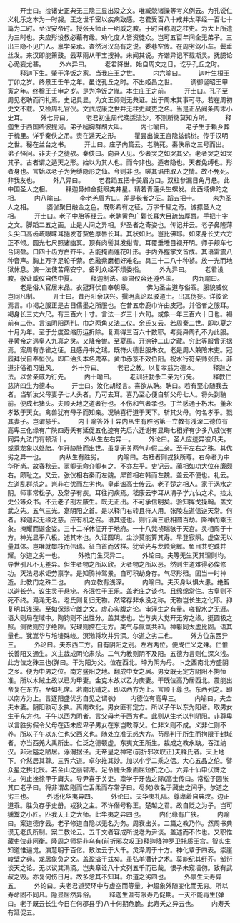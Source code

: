 <!-- { "loadSidebar": true } -->
　　开士曰。捡诸史正典无三隐三显出没之文。唯臧兢诸操等考义例云。为孔说仁义礼乐之本为一时赧。王之世千室以疾病致感。老君受百八十戒并太平经一百七十篇为二时。至汉安帝时。授张天师正一明威之教。于时自称周之柱史。为大上所遣为三时也。夫应形设教必藉有缘。劝化度人皆资徒众。岂可五百年间全无弟子。三出三隐不见门人。禀学亲承。杳然河汉乌有之说。委巷空传。在周劣驾小车。鬓垂丝发。来汉即能箫鼓。云萃雨从干宝搜神。未闻其说。齐谐异记不载斯灵。抚臆论心诡妄尤甚。
　　外六异曰。
　　老君降世。始自周文之日。讫乎孔丘之时。
　　释迦下生。肇于净饭之家。当我庄王之世。
　　内六喻曰。
　　迦叶生桓王丁卯之岁。终景王壬午之年。虽讫孔丘之时。不出姬昌之世。
　　调御诞昭王甲寅之年。终穆王壬申之岁。是为净饭之胤。本生庄王之前。
　　开士曰。孔子至周见老聃而问礼焉。史记具显。为文王师则无典证。出于周末其事可寻。若在周初史文不载。又检周礼官仪。文武成康之世并无柱史藏吏之名。当是正品阙条周末小史耳。
　　外七异曰。
　　老君初生周代晚适流沙。不测所终莫知方所。
　　释迦生于西国终彼提河。弟子槌胸群胡大叫。
　　内七喻曰。
　　老子生于赖乡葬于槐里。详乎秦佚之吊。责在遁天之形。
　　瞿昙出彼王宫隐兹鹤树。传乎汉明之世。秘在兰台之书。
　　开士曰。庄子内篇云。老聃死。秦佚吊之三号而出。弟子怪问。非夫子之徒欤。秦佚曰。向吾入见。少者哭之如哭其父。老者哭之如哭其子。古者谓之遁天之形。始以为其人也。而今非也。遁者隐也。天者免缚也。形者身也。言始以老子为免缚隐形之仙。今则非也。嗟其谄曲取人之情。故不免死。非我友也。
　　外八异曰。
　　老君蹈五把十美眉方口。双柱参漏日角月悬。此中国圣人之相。
　　释迦鼻如金挺眼类井星。精若青莲头生螺发。此西域佛陀之相。
　　内八喻曰。
　　李老羌眉方口。差是长者之征。蹈五把十。
　　未为圣人之相。
　　婆伽聚日融金之色。既彰希有之征。万字千辐之奇。诚摽圣人之相。
　　开士曰。老子中胎等经云。老聃黄色广颡长耳大目疏齿厚唇。手把十字之文。脚蹈二五之画。止是人间之异相。非圣者之奇姿也。传记并云。老子鼻隆薄头尖口高齿疏眼睐耳擿发苍黧色厚唇长耳。其状如此。岂比佛耶。如来身长丈六方正不倾。圆光七尺照诸幽冥。顶有肉髻其发绀青。耳覆垂埵目视开明。师子颊车七合网盈。口四十齿方白齐平。舌能掩面莲花叶形。手内外握掌文皆成。其语雷震八种音声。胸上万字足轮千萦。色融紫磨相好难名。具三十二八十种祯。放一光而地狱休息。演一法使苦痛安宁。备列众经不烦委指。
　　外九异曰。
　　老君设教。敬让威仪自依中夏。
　　释迦制法。恭肃仪容还遵外国。
　　内九喻曰。
　　老是俗人官居末品。衣冠拜伏自奉朝章。
　　佛为圣主道与俗乖。服貌威仪岂同凡制。
　　开士曰。昔丹阳余玖兴。撰明真论以驳道士。出其伪妄。详彼论焉言。巾褐之服正是古日儒墨之所服也。在昔五帝鹿巾许由皮冠。并俗者之服耳。褐身长三丈六尺。有三百六十寸。言法一岁三十六旬。或象一年三百六十日也。褐前有二带。言法阴阳两判。巾之两角又法二仪。余氏又云。若周秦二世。即以夏之十月为年。至于分度盈缩历运折除。复焉得三百六十数耶。考尧舜周孔不为此服。寻黄帝之遇皇人九真之灵。又降帝喾。至夏禹。开涂钟二山之藏。穷此等服曾无据焉。案周有赤雀之征。且感丹书之瑞。既符火德世服朱衣。老是周人兼陪末吏。冠履拜伏自奉恒仪。即曰治头本名鬼卒。黄巾赤箓不效伯阳。祝水行符亲师张氏。非道非俗祖习谁风。
　　外十异曰。
　　老君之教。以复孝慈为德本。
　　释迦之法。以舍亲戚为行先。
　　内十喻曰。
　　老训狂勃杀二亲为行先。
　　释教仁慈济四生为德本。
　　开士曰。汝化胡经言。喜欲从聃。聃曰。若有至心随我去者。当斩汝父母妻子七人头者。乃可去耳。喜乃至心便自斩父母七人。将头到聃前。便成七猪头。夫顺天地之道者行也。不伤和气者孝也。丁兰感通于朽木。董永孝致于天女。禽兽犹有母子而知亲。况聃喜行道于天下。斩其父母。何名孝乎。戮其妻子。岂谓慈乎。
　　内十喻答外十异内从生有胜劣第一立教有浅深二德位有高卑三化缘有广陜四寿夭有延促五化迹有先后六迁谢有显晦七相好有少多八威仪有同异九法门有顿渐十。
　　外从生左右异一。
　　外论曰。圣人应迹异彼凡夫。或乘龙象以处胎。乍开胁腋而出世。虽复无关两气非假二亲。至于左右之殊。其优劣之异一也。
　　内从生有胜劣。
　　内喻曰。右衽者则戎狄所尊。右命者为中华所尚。故春秋云。冡卿无命介卿有之。不亦左乎。史记云。蔺相如功大位在廉颇右。颇耻之。又云。张仪相右秦而左魏。犀首相右韩而左魏。盖云不便也。礼云。左道乱群杀之。岂非右优而左劣也。皇甫谧高士传云。老子楚之相人。家于涡水之阴。师事常松子。及常子有疾。耳往问疾焉。嵇康云李耳从涓子学九仙之术。捡太史公等众书。不云老子剖左腋生。既无正出。不可承信明矣。验知挥戈操翰。盖文武之先。五气三光。寔阴阳之首。是以释门右转且符人用。张陵左道信逆天常。何者。释迦起无缘之慈。应有机之召。语其迹也。则行满三祇相圆百劫。降神而乘玉象。掩耀而诞金姿。三十二祥休征开于地府。一十八梵祯瑞骇于天宫。灵相周于十方。神光显乎八极。述其本也。久证圆明。尘沙莫能算其寿。早登寂照。虚空无以量其体。岂唯就攀枝而伟瑞。征白首而效祥。犹萤光与龙烛竞辉。鱼目共蛇珠并耀。尔道之劣一也。
　　外教门生灭异二。
　　外论曰。夫等无生灭其理则均。导世引凡不无差异。但生者物之所以欣。灭者物之所以恶。然则生道难得必俟修功。灭法易求讵劳禀学。是知腾神驾景。自可积劫身存。气尽形殂。固当一时神逝。此教门之殊二也。
　　内立教有浅深。
　　内喻曰。夫灭身以惧大患。绝智以避长劳。议生灵于悬疣。齐泯性于王乐。盖老庄之谈也。且绵绵常住。古皇则不死不终。渑渑无名。老氏则复归无物。然常存非永没之称。无物岂长生之化耶。抑复明其浅深。至如保弱守雌之文。虚心实腹之论。审浮生之有量。嗟智水之无涯。语大则局在域中。陶钧则不出性分。盖其志也。岂与夫大觉开无穷之缘。挺圆极之照。测微则穷乎绝隙。究理则控在无方。美气与氤氲共和。神躯同太虚比固。语其量也。犹嵩华与培塿殊峻。溟渤将坎井异深。尔道之劣二也。
　　外方位东西异三。
　　外论曰。夫东西二方。自有阴阳之别。左右两位。便成仁义之殊。仁惟长善阳又通生。义主裁成阴论肃杀。二气为教则阴不及阳。五德为言则仁深义浅。此方位之殊三也(弹曰。干为阳为父。位在西北。坤为阴为母。卜之西南北方盛阴之乡。便为中男之位。南方盛阳之地。翻成中女之居。男女既无定方阴阳不拘恒准。所以木贼土故以已为甲妻。金克木故以乙为庚妻。干既位高乃居西北。震能出帝复在东方。至如礼席。若南北铺之。即以西方为上。言顺干尊也。东西列之。即以南方为上。言逐阳盛优劣自见之谓欤)
　　内德位有高卑三。
　　内喻曰。夫金夫木妻。阴阳孰可永执。离南坎北。男女匪有定方。所以子午以东为阳者。取男女生于东方也。子午以西为阴者。言父母老于西方也。此则从生老以判阴阳。非尊卑以言胜劣假令父母在西未应卑子男女在东岂敢尊父。仁非义则不成。义非仁则不养。所以子午以东仁也父西义也。随处立准无惑大方。苟局判于所生而拘限于封域者。亦当西羌大禹所出。仁泛之德顿虚。东夷文王所生。裁成之教永缺。吞江纳汉。非湫隘之陋居。浮渭据泾。无帝皇之神宅(前折邪次叹正)夫释氏者。天上地下。介然居其尊。三界六道。卓尔推其妙。加以小学二乘之侣。大心五品之伦。譬众星之拱北辰。若金山之丽碧海。足令鹿头象面屈矫抗之心。六异十仙申伏膺之礼。何止挫徐甲于庸夫。导尹喜于关吏。禀学于牙齿之际(高士传曰。常松子因张其口老子曰。将非谓齿刚而亡舌柔而存常子曰。尽矣)收名于藏史之间乎。尔道之劣三也。
　　外适化华夷异四。
　　外论曰。夫华夷礼隔。尊卑着自典坟。边正道乖。胜负存乎史册。戎狄之主。不许僭号称王。楚越之君。故自贬之为子。岂可獯鬻之小匠。匹我天王之大师。此华夷之异四也。
　　内化缘有广狭。
　　内喻曰。案道德序云。老子修道自隐以无名为务。周衰出关。二篇之教乃作。然周书典谟无老氏所制。案二教论云。五千文者容成所说老为尹谈。盖述而不作也。又职惟藏吏位非阿衡。隆周之师将非乌有(前折邪次叹正)释迦降神罗卫托质王宫。智实生知道惟遍觉。演慧明于百亿。敷法云于大千。灵泽周于十方。神化覃于四表。崇崖峻壁之典。龙居象负之文。盖盈溢于兹矣。虽弘羊潜计之术。莫能纪其纤芥。邹衍谈天之论。无以议其涓滴。岂夫章诠八十文列五千而已哉。恨子未窥墙仞。致有武叔之毁。亦复何伤日月。故多念其不知耳。尔道之劣四也。
　　外禀生夭寿异五。
　　外论曰。夫老君道契环中与虚空而等量。神超象外随变化而无穷。所以寿命固不同凡。隐显居然异俗。
　　释迦生涯有限寿乃促期。一灭不能再生(弹曰。老子既云长生今日在何郡县乎)八十何期危脆。此寿夭之异五也。
　　内寿夭有延促五。
